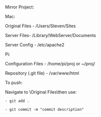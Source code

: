 Mirror Project:


Mac:

Original Files - /Users/Steven/Sites

Server Files- /Library/WebServer/Documents

Server Config - /etc/apache2


Pi:

Configuration Files -  /home/pi/proj or ~/proj/

Repository (.git file) - /var/www/html


To push:

Navigate to \Original Files\then use:

	- git add .
	
	- git commit -m "commit description"
